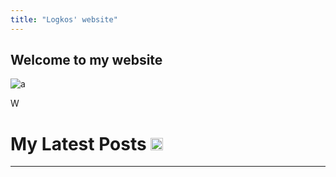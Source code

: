 ```yaml
---
title: "Logkos' website"
---
```



 Welcome to my website
---

![a](/img/uc.gif)

W

# My Latest Posts <a href="/index.xml"> <img src="/icons/rss.svg" width="20" title="Subscribe via RSS" class="filter-green"/></a>
---
